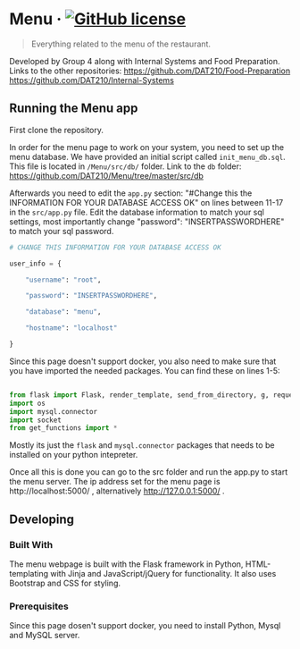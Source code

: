 # Menu &middot; [![GitHub license](https://img.shields.io/badge/license-MIT-blue.svg?style=flat-square)](https://github.com/your/your-project/blob/master/LICENSE)
> Everything related to the menu of the restaurant.

Developed by Group 4 along with Internal Systems and Food Preparation.
Links to the other repositories:
https://github.com/DAT210/Food-Preparation
https://github.com/DAT210/Internal-Systems

## Running the Menu app 
First clone the repository.

In order for the menu page to work on your system, you need to set up the menu database. 
We have provided an initial script called `init_menu_db.sql`. This file is located in `/Menu/src/db/` folder.
Link to the `db` folder: https://github.com/DAT210/Menu/tree/master/src/db

Afterwards you need to edit the `app.py` section: "#Change this the INFORMATION FOR YOUR DATABASE ACCESS OK" on lines between 11-17 in the `src/app.py` file. 
Edit the database information to match your sql settings, most importantly change "password": "INSERTPASSWORDHERE" to match your sql password.
```py
# CHANGE THIS INFORMATION FOR YOUR DATABASE ACCESS OK

user_info = {

    "username": "root",

    "password": "INSERTPASSWORDHERE",

    "database": "menu",

    "hostname": "localhost"

}
```
Since this page doesn't support docker, you also need to make sure that you have imported the needed packages. You can find these on lines 1-5:
```py

from flask import Flask, render_template, send_from_directory, g, request, json
import os
import mysql.connector
import socket
from get_functions import *
```
Mostly its just the `flask` and `mysql.connector` packages that needs to be installed on your python intepreter.

Once all this is done you can go to the src folder and run the app.py to start the menu server.
The ip address set for the menu page is http://localhost:5000/ , alternatively http://127.0.0.1:5000/ .

## Developing

### Built With
The menu webpage is built with the Flask framework in Python, HTML-templating with Jinja and JavaScript/jQuery for functionality. It also uses Bootstrap and CSS for styling.

### Prerequisites
Since this page dosen't support docker, you need to install Python, Mysql and MySQL server. 


